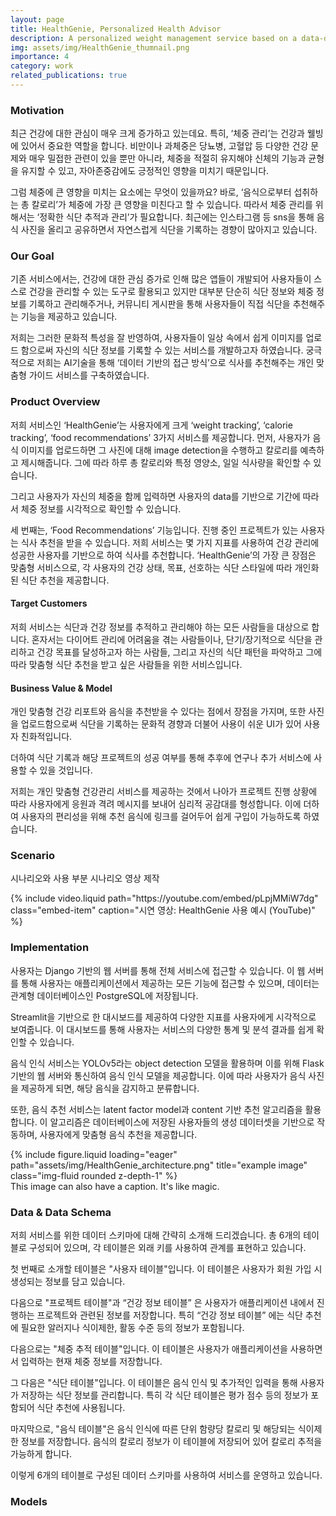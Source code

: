 ```yaml
---
layout: page
title: HealthGenie, Personalized Health Advisor
description: A personalized weight management service based on a data-drived approach 
img: assets/img/HealthGenie_thumnail.png
importance: 4
category: work
related_publications: true
---
```

<!-- thumnail size: 11?? x 605 -->
### Motivation

최근 건강에 대한 관심이 매우 크게 증가하고 있는데요. 특히, ‘체중 관리’는 건강과 웰빙에 있어서 중요한 역할을 합니다. 비만이나 과체중은 당뇨병, 고혈압 등 다양한 건강 문제와 매우 밀접한 관련이 있을 뿐만 아니라, 체중을 적절히 유지해야 신체의 기능과 균형을 유지할 수 있고, 자아존중감에도 긍정적인 영향을 미치기 때문입니다. 

그럼 체중에 큰 영향을 미치는 요소에는 무엇이 있을까요? 바로, ‘음식으로부터 섭취하는 총 칼로리’가 체중에 가장 큰 영향을 미친다고 할 수 있습니다. 따라서 체중 관리를 위해서는 ‘정확한 식단 추적과 관리’가 필요합니다. 최근에는 인스타그램 등 sns을 통해 음식 사진을 올리고 공유하면서 자연스럽게 식단을 기록하는 경향이 많아지고 있습니다. 


### Our Goal
기존 서비스에서는, 건강에 대한 관심 증가로 인해 많은 앱들이 개발되어 사용자들이 스스로 건강을 관리할 수 있는 도구로 활용되고 있지만 대부분 단순히 식단 정보와 체중 정보를 기록하고 관리해주거나, 커뮤니티 게시판을 통해 사용자들이 직접 식단을 추천해주는 기능을 제공하고 있습니다.

저희는 그러한 문화적 특성을 잘 반영하여, 사용자들이 일상 속에서 쉽게 이미지를 업로드 함으로써 자신의 식단 정보를 기록할 수 있는 서비스를 개발하고자 하였습니다. 궁극적으로 저희는 AI기술을 통해 ‘데이터 기반의 접근 방식’으로 식사를 추천해주는 개인 맞춤형 가이드 서비스를 구축하였습니다. 


### Product Overview
저희 서비스인 ‘HealthGenie’는 사용자에게 크게 ‘weight tracking’, ‘calorie tracking’, ‘food recommendations’ 3가지 서비스를 제공합니다. 먼저, 사용자가 음식 이미지를 업로드하면 그 사진에 대해 image detection을 수행하고 칼로리를 예측하고 제시해줍니다. 그에 따라 하루 총 칼로리와 특정 영양소, 일일 식사량을 확인할 수 있습니다. 

그리고 사용자가 자신의 체중을 함께 입력하면 사용자의 data를 기반으로 기간에 따라서 체중 정보를 시각적으로 확인할 수 있습니다. 

세 번째는, ‘Food Recommendations’ 기능입니다. 진행 중인 프로젝트가 있는 사용자는 식사 추천을 받을 수 있습니다. 저희 서비스는 몇 가지 지표를 사용하여 건강 관리에 성공한 사용자를 기반으로 하여 식사를 추천합니다. ‘HealthGenie’의 가장 큰 장점은 맞춤형 서비스으로, 각 사용자의 건강 상태, 목표, 선호하는 식단 스타일에 따라 개인화된 식단 추천을 제공합니다. 

#### Target Customers 
저희 서비스는 식단과 건강 정보를 추적하고 관리해야 하는 모든 사람들을 대상으로 합니다. 혼자서는 다이어트 관리에 어려움을 겪는 사람들이나, 단기/장기적으로 식단을 관리하고 건강 목표를 달성하고자 하는 사람들, 그리고 자신의 식단 패턴을 파악하고 그에 따라 맞춤형 식단 추천을 받고 싶은 사람들을 위한 서비스입니다. 

#### Business Value & Model 
개인 맞춤형 건강 리포트와 음식을 추천받을 수 있다는 점에서 장점을 가지며, 또한 사진을 업로드함으로써 식단을 기록하는 문화적 경향과 더불어 사용이 쉬운 UI가 있어 사용자 친화적입니다. 

더하여 식단 기록과 해당 프로젝트의 성공 여부를 통해 추후에 연구나 추가 서비스에 사용할 수 있을 것입니다. 

저희는 개인 맞춤형 건강관리 서비스를 제공하는 것에서 나아가 프로젝트 진행 상황에 따라 사용자에게 응원과 격려 메시지를 보내어 심리적 공감대를 형성합니다. 이에 더하여 사용자의 편리성을 위해 추천 음식에 링크를 걸어두어 쉽게 구입이 가능하도록 하였습니다. 

### Scenario 

시나리오와 사용 부분 시나리오 영상 제작 

<div class="responsive-video ratio-4x3">
  {% include video.liquid 
      path="https://youtube.com/embed/pLpjMMiW7dg"
      class="embed-item"
      caption="시연 영상: HealthGenie 사용 예시 (YouTube)"
  %}
</div>

### Implementation 

사용자는 Django 기반의 웹 서버를 통해 전체 서비스에 접근할 수 있습니다. 이 웹 서버를 통해 사용자는 애플리케이션에서 제공하는 모든 기능에 접근할 수 있으며, 데이터는 관계형 데이터베이스인 PostgreSQL에 저장됩니다.

Streamlit을 기반으로 한 대시보드를 제공하여 다양한 지표를 사용자에게 시각적으로 보여줍니다. 이 대시보드를 통해 사용자는 서비스의 다양한 통계 및 분석 결과를 쉽게 확인할 수 있습니다.

음식 인식 서비스는 YOLOv5라는 object detection 모델을 활용하며 이를 위해 Flask 기반의 웹 서버와 통신하여 음식 인식 모델을 제공합니다. 이에 따라 사용자가 음식 사진을 제공하게 되면, 해당 음식을 감지하고 분류합니다.

또한, 음식 추천 서비스는 latent factor model과 content 기반 추천 알고리즘을 활용합니다. 이 알고리즘은 데이터베이스에 저장된 사용자들의 생성 데이터셋을 기반으로 작동하며, 사용자에게 맞춤형 음식 추천을 제공합니다.

<div class="row">
    <div class="col-sm mt-3 mt-md-0">
        {% include figure.liquid loading="eager" path="assets/img/HealthGenie_architecture.png" title="example image" class="img-fluid rounded z-depth-1" %}
    </div>
</div>
<div class="caption">
    This image can also have a caption. It's like magic.
</div>

### Data & Data Schema 

저희 서비스를 위한 데이터 스키마에 대해 간략히 소개해 드리겠습니다. 총 6개의 테이블로 구성되어 있으며, 각 테이블은 외래 키를 사용하여 관계를 표현하고 있습니다. 

첫 번째로 소개할 테이블은 "사용자 테이블"입니다. 이 테이블은 사용자가 회원 가입 시 생성되는 정보를 담고 있습니다. 

다음으로  "프로젝트 테이블"과 “건강 정보 테이블” 은 사용자가 애플리케이션 내에서 진행하는 프로젝트와 관련된 정보를 저장합니다. 특히 “건강 정보 테이블” 에는 식단 추천에 필요한 알러지나 식이제한, 활동 수준 등의 정보가 포함됩니다.

다음으로는 "체중 추적 테이블"입니다. 이 테이블은 사용자가 애플리케이션을 사용하면서 입력하는 현재 체중 정보를 저장합니다. 

그 다음은 "식단 테이블"입니다. 이 테이블은 음식 인식 및 추가적인 입력을 통해 사용자가 저장하는 식단 정보를 관리합니다. 특히 각 식단 테이블은 평가 점수 등의 정보가 포함되어 식단 추천에 사용됩니다. 

마지막으로, "음식 테이블"은 음식 인식에 따른 단위 함량당 칼로리 및 해당되는 식이제한 정보를 저장합니다. 음식의 칼로리 정보가 이 테이블에 저장되어 있어 칼로리 추적을 가능하게 합니다.

이렇게 6개의 테이블로 구성된 데이터 스키마를 사용하여 서비스를 운영하고 있습니다.

### Models 

